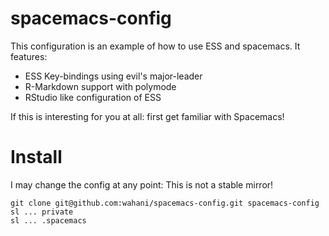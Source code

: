 # spacemacs-config

This configuration is an example of how to use ESS and spacemacs. It features:

- ESS Key-bindings using evil's major-leader
- R-Markdown support with polymode
- RStudio like configuration of ESS

If this is interesting for you at all: first get familiar with Spacemacs!

# Install

I may change the config at any point: This is not a stable mirror!

```
git clone git@github.com:wahani/spacemacs-config.git spacemacs-config
sl ... private
sl ... .spacemacs
```
